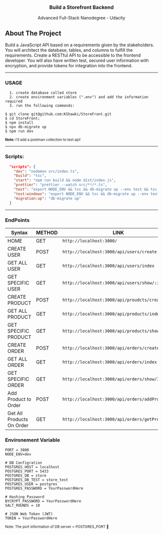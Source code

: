 <h3 align="center">Build a Storefront Backend</h3>
<p align="center">Advanced Full-Stack Nanodegree - Udacity</p>

## About The Project

Build a JavaScript API based on a requirements given by the stakeholders. You will architect the database, tables, and columns to fulfill the requirements. Create a RESTful API to be accessible to the frontend developer. You will also have written test, secured user information with encryption, and provide tokens for integration into the frontend.

<hr />

### USAGE

```
  1. create database called store
  2. create environment variables (".env") and add the information required
  3. run the following commands:
```

```shell
$ git clone git@github.com:KShawki/StoreFront.git
$ cd StoreFront;
$ npm install
$ npx db-migrate up
$ npm run dev
```

<small><b>Note:</b> I'll add a postman collection to test api!</small>

<hr />

### Scripts:

```JSON
  "scripts": {
    "dev": "nodemon src/index.ts",
    "build": "tsc",
    "start": "npm run build && node dist/index.js",
    "prettier": "prettier --watch src/**/*.ts",
    "test": "export NODE_ENV && tsc && db-migrate up --env test && tsc && jasmine && db-migrate reset",
    "test:windows": "export NODE_ENV && tsc && db-migrate up --env test && tsc && jasmine && db-migrate reset",
    "migration:up": "db-migrate up"
  }
```

<hr />

### EndPoints

| Syntax                    | METHOD | LINK                                            |
| ------------------------- | ------ | ----------------------------------------------- |
| HOME                      | GET    | `http://localhost:3000/`                        |
| CREATE USER               | POST   | `http://localhost:3000/api/users/create`        |
| GET ALL USER              | GET    | `http://localhost:3000/api/users/index`         |
| GET SPECIFIC USER         | GET    | `http://localhost:3000/api/users/show/:id`      |
| CREATE PRODUCT            | POST   | `http://localhost:3000/api/proudcts/create`     |
| GET ALL PRODUCT           | GET    | `http://localhost:3000/api/products/index`      |
| GET SPECIFIC PRODUCT      | GET    | `http://localhost:3000/api/products/show/:id`   |
| CREATE ORDER              | POST   | `http://localhost:3000/api/orders/create`       |
| GET ALL ORDER             | GET    | `http://localhost:3000/api/orders/index`        |
| GET SPECIFIC ORDER        | GET    | `http://localhost:3000/api/orders/show/1`       |
| Add Product to Order      | POST   | `http://localhost:3000/api/orders/addProduct`   |
| Get All Products On Order | GET    | `http://localhost:3000/api/orders/getProduct/1` |

### Environement Variable

```shell
PORT = 3000
NODE_ENV=dev

# DB Configration
POSTGRES_HOST = localhost
POSTGRES_PORT = 5433
POSTGRES_DB = store
POSTGRES_DB_TEST = store_test
POSTGRES_USER = postgres
POSTGRES_PASSWORD = YourPasswordHere

# Hashing Password
BYCRYPT_PASSWORD = YourPasswordHere
SALT_ROUNDS = 10

# JSON Web Token (JWT)
TOKEN = YourPasswordHere
```

<small>Note: The port information of DB server = POSTGRES_PORT 👀</small>
